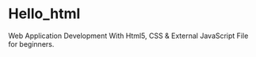 # Hello_html
Web Application Development  With Html5, CSS &amp; External JavaScript File for beginners.
